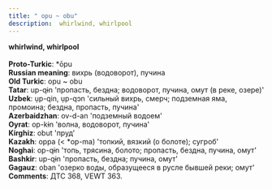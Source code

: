```yaml
---
title: " opu ~ obu"
description:  whirlwind, whirlpool
---
```

<p data-pagefind-weight="0.5">
<strong> whirlwind, whirlpool</strong><br><br>
<strong>Proto-Turkic</strong>:  *ōpu<br>
<strong>Russian meaning</strong>:  вихрь (водоворот), пучина<br>
<strong>Old Turkic</strong>:  opu ~ obu<br>
<strong>Tatar</strong>:  up-qɨn 'пропасть, бездна; водоворот, пучина, омут (в реке, озере)'<br>
<strong>Uzbek</strong>:  ụp-qin, ụp-qɔn 'сильный вихрь, смерч; подземная яма, промоина; бездна, пропасть, пучина'<br>
<strong>Azerbaidzhan</strong>:  ov-d-an 'подземный водоем'<br>
<strong>Oyrat</strong>:  op-kɨn 'волна, водоворот, пучина'<br>
<strong>Kirghiz</strong>:  obut 'пруд'<br>
<strong>Kazakh</strong>:  oppa (< *op-ma) 'топкий, вязкий (о болоте); сугроб'<br>
<strong>Noghai</strong>:  op-qɨn 'топь, трясина, болото; пропасть, бездна, пучина, омут'<br>
<strong>Bashkir</strong>:  up-qɨn 'пропасть, бездна; пучина, омут'<br>
<strong>Gagauz</strong>:  oban 'озерко воды, образущееся в русле бывшей реки; омут'<br>
<strong>Comments</strong>:  ДТС 368, VEWT 363.<br>

</p>
